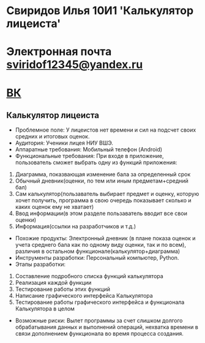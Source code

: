 # Свиридов Илья 10И1 'Калькулятор лицеиста'
# Электронная почта sviridof12345@yandex.ru
# [ВК](https://vk.com/genjimainlol)
## Калькулятор лицеиста
* Проблемное поле: У лицеистов нет времени и сил на подсчет своих средних и итоговых оценок.
* Аудитория: Ученики лицея НИУ ВШЭ.
* Аппаратные требования: Мобильный телефон (Android)
* Функциональные требования: При входе в приложение, пользователь сможет выбрать одну из функций приложения:
1. Диаграмма, показвающая изменение бала за определенный срок
2. Обычный дневник(оценки, по тем или иным предметам+средний бал)
3. Сам калькулятор(пользаватель выбирает предмет и оценку, которую хочет получить, программа в свою очередь показывает сколько и каких оценок ему не хватает)
4. Ввод информации(в этом разделе пользаватель вводит все свои оценки)
5. Информация(ссылки на разработчиков и т.д.)
* Похожие продукты: Электронный дневник (в плане показа оценок и учета среднего бала как по одному виду оценки, так и по всем), различия в остальном функционале(калькулятор+диаграмма) 
* Инструменты разработки: Персональный компьютер, Python.
* Этапы разработки:
1. Составление подробного списка функций калькулятора
2. Реализация каждой функции
3. Тестирование работы этих функций
4. Написание графического интерфейса Калькулятора
5. Тестирование работы графического интерфейса и функционала Калькулятора в целом
* Возможные риски: Вылет программы за счет слишком долгого обрабатывания данных и выполнений операций, нехватка времени в связи дополнением функционала во время процесса создания.

